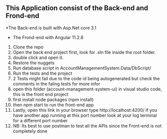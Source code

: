   ## This Application consist of the Back-end and Frond-end
  *The Back-end is built with Asp.Net core 3.1
  * The Frond-end with Angular 11.2.8
  
1. Clone the repo
2. Open the back end project first, look for .sln file inside the root folder.
3. double click and open it.
5. Restore the nuggets
6. Run database script in AccountManagementSystem.Data/DbScript/
7. Run the tests and the project
8. 2 Tests might fail due to the code id being autogenerated but check the comments in the faling tests for more infor
9. open this folder (account-management-system-ui) in visual studio code, this is the front end project
10. first install node packages (npm install)
11. then npm start to run the front-end app
12. Lastly, open this link in your browser type http://localhost:4200/ if you have another app running at this port number look at your log terminal for a different port number
13. NB: Its best to use postman to test all the APIs since the Front-end is not completely done
